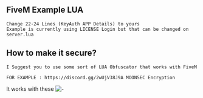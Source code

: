 ## FiveM Example LUA


```
Change 22-24 Lines (KeyAuth APP Details) to yours
Example is currently using LICENSE Login but that can be changed on server.lua
```

## How to make it secure?

```
I Suggest you to use some sort of LUA Obfuscator that works with FiveM

FOR EXAMPLE : https://discord.gg/2wUjV38J9A MOONSEC Encryption
```

It works with these
![-](https://i.imgur.com/SnVK5gj.png)
